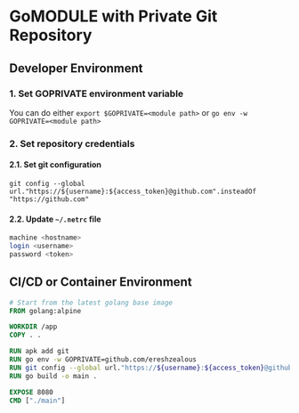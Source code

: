 # GoMODULE with Private Git Repository

## Developer Environment

### 1. Set GOPRIVATE environment variable

You can do either `export $GOPRIVATE=<module path>` or `go env -w GOPRIVATE=<module path>`

### 2. Set repository credentials

#### 2.1. Set git configuration

`git config --global url."https://${username}:${access_token}@github.com".insteadOf "https://github.com"`

#### 2.2. Update `~/.netrc` file

```sh
machine <hostname>
login <username>
password <token>
```

## CI/CD or Container Environment

```Dockerfile
# Start from the latest golang base image
FROM golang:alpine

WORKDIR /app
COPY . .

RUN apk add git
RUN go env -w GOPRIVATE=github.com/ereshzealous
RUN git config --global url."https://${username}:${access_token}@github.com".insteadOf "https://github.com"
RUN go build -o main .

EXPOSE 8080
CMD ["./main"]
```

